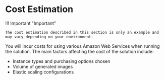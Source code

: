 # Cost Estimation

!!! Important "Important"

    The cost estimation described in this section is only an example and may vary depending on your environment.

You will incur costs for using various Amazon Web Services when running the solution. The main factors affecting the cost of the solution include:

- Instance types and purchasing options chosen
- Volume of generated images
- Elastic scaling configurations